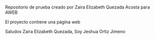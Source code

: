 Repositorio de prueba creado por Zaira Elizabeth Quezada Acosta para AWEB

El proyecto contiene una página web


Saludos Zaira Elizabeth Quezada, Soy Jeshua Ortiz Jimeno
